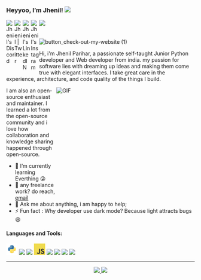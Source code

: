 <h3> Heyyoo, I’m Jhenil! <a href="https://jhenilparihar.github.io/resume-website/"><img src="https://media.giphy.com/media/hvRJCLFzcasrR4ia7z/giphy.gif" width="25px"></a></h3>
  
<a href="https://discord.gg/c5Nnz3hUDu">
  <img align="left" alt="Jhenil's Discord" width="22px" src="https://raw.githubusercontent.com/peterthehan/peterthehan/master/assets/discord.svg" />
</a>
<a href="https://twitter.com/JhenilParihar">
  <img align="left" alt="Jhenil | Twitter" width="22px" src="https://raw.githubusercontent.com/peterthehan/peterthehan/master/assets/twitter.svg" />
</a>
<a href="https://linkedin.com/in/jhenil-parihar-44051a216">
  <img align="left" alt="Jhenil's LinkedIN" width="22" src="https://raw.githubusercontent.com/peterthehan/peterthehan/master/assets/linkedin.svg" />
</a>
<a href="https://instagram.com/jhenil_parihar">
  <img align="left" alt="Jhenil's Instagram" width="22" src="https://user-images.githubusercontent.com/83356501/129452050-d0157287-2350-4999-95b9-ea9e8a27639b.png" />
</a>

<a href="https://jhenilparihar.github.io/resume-website/">
<img src="https://profile-counter.glitch.me/jhenilparihar/count.svg" height=28 />
</a>
<br>
<br>


![button_check-out-my-website (1)](https://user-images.githubusercontent.com/83356501/134544920-123540fa-fb64-4777-a632-e61c7e496cd5.png)


<!-- <a href="https://jhenilparihar.github.io/resume-website/">Check Out My Website</a> -->

Hi, i'm Jhenil Parihar, a passionate self-taught Junior Python developer and Web developer from india. my passion for software lies with dreaming up ideas and making them come true with elegant interfaces. I take great care in the experience, architecture, and code quality of the things I build.

<a href="https://jhenilparihar.github.io/resume-website/">
<img align="right" alt="GIF" src="https://cdn.dribbble.com/users/2131993/screenshots/4948736/thoughtworks-gif_dribbble.gif" width="370" height="270" />
</a>

I am also an open-source enthusiast and maintainer. I learned a lot from the open-source community and i love how collaboration and knowledge sharing happened through open-source.

<ul>
<li> 🌱 I’m currently learning Everthing 😜 </li>
<li> 💼 any freelance work? do reach, <a href="mailto:jhenilparihar@gmail.com">email</a></li>
<li> 💬 Ask me about anything, i am happy to help; </li>
<li> ⚡ Fun fact : Why developer use dark mode? Because light attracts bugs 😆</li>
</ul>

<h4>Languages and Tools:</h4>

<code><img height="30" src="https://raw.githubusercontent.com/github/explore/80688e429a7d4ef2fca1e82350fe8e3517d3494d/topics/python/python.png"></code>
<code><img height="30" src="https://user-images.githubusercontent.com/83356501/129471430-84dafc4c-081c-4c6b-b71c-10c1eec7b8e0.png"></code>
<code><img height="30" src="https://user-images.githubusercontent.com/83356501/129471467-28ae9844-0ad9-40ca-a4fc-8adbc0799686.png"></code>
<code><img height="30" src="https://raw.githubusercontent.com/github/explore/80688e429a7d4ef2fca1e82350fe8e3517d3494d/topics/javascript/javascript.png"></code>
<code><img height="30" src="https://user-images.githubusercontent.com/83356501/129473157-6e987c64-ff08-429d-baa1-46cbf26caf95.png"></code>
<code><img height="30" src="https://user-images.githubusercontent.com/83356501/129472515-1dff23a2-06ba-40c9-a0fa-3e08d42a8f09.png"></code>
<code><img height="30" src="https://user-images.githubusercontent.com/83356501/129472755-f48047f1-7d3f-40a2-9db8-0472bd8d4ec5.png"></code>
<code><img height="30" src="https://user-images.githubusercontent.com/83356501/129473343-d1e34adb-a530-4e88-9076-e6c8ca9d5fae.png"></code>

<!-- If you like what i do, maybe consider buying me a coffee <br> 🥺👉👈
<br><br>
<a href="https://www.buymeacoffee.com/jhenilparihar" target="_blank"><img src="https://cdn.buymeacoffee.com/buttons/v2/default-red.png" alt="Buy Me A Coffee" width="150" ></a>
<br> -->
<p>
  <hr>
<p>
<p align="center">
  <a href="https://jhenilparihar.github.io/resume-website/">
  <img width="400" src="https://github-readme-stats.vercel.app/api?username=jhenilparihar&show_icons=true&theme=tokyonight" />
  <img width="400" src="https://github-readme-streak-stats.herokuapp.com/?user=jhenilparihar&theme=tokyonight" />
  </a>
</p>

</a>
